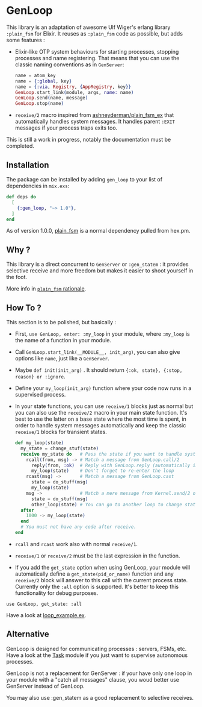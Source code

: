 # GenLoop

This library is an adaptation of awesome Ulf Wiger's erlang library `:plain_fsm` for
Elixir. It reuses as `:plain_fsm` code as possible, but adds some features :

- Elixir-like OTP system behaviours for starting processes, stopping processes and name
  registering. That means that you can use the classic naming conventions as in
  `GenServer`:
  ```elixir
  name = atom_key
  name = {:global, key}
  name = {:via, Registry, {AppRegistry, key}}
  GenLoop.start_link(module, args, name: name)
  GenLoop.send(name, message)
  GenLoop.stop(name)
  ```
- `receive/2` macro inspired from
  [ashneyderman/plain_fsm_ex](https://github.com/ashneyderman/plain_fsm_ex) that
  automatically handles system messages. It handles parent `:EXIT` messages if
  your process traps exits too.

This is still a work in progress, notably the documentation must be completed.

## Installation

The package can be installed by adding `gen_loop` to your list
of dependencies in `mix.exs`:

```elixir
def deps do
  [
    {:gen_loop, "~> 1.0"},
  ]
end
```

As of version 1.0.0, [plain_fsm](https://hex.pm/packages/plain_fsm) is
a normal dependency pulled from hex.pm.

## Why ?

This library is a direct concurrent to `GenServer` or `:gen_statem` : it provides
selective receive and more freedom but makes it easier to shoot yourself in the
foot.

More info in [`plain_fsm` rationale](https://github.com/uwiger/plain_fsm/blob/master/doc/plain_fsm.md).

## How To ?

This section is to be polished, but basically :

- First, `use GenLoop, enter: :my_loop` in your module, where `:my_loop` is the
  name of a function in your module.
- Call `GenLoop.start_link(__MODULE__, init_arg)`, you can also give options like
  `name`, just like a `GenServer`.
- Maybe `def init(init_arg)` . It should return `{:ok, state}, {:stop, reason} or :ignore`.
- Define your `my_loop(init_arg)` function where your code now runs in a
  supervised process.
- In your state functions, you can use `receive/1` blocks just as normal
  but you can also use the `receive/2` macro in your main state function.
  It's best to use the latter on a base state where the most time is spent,
  in order to handle system messages automatically and keep the classic
  `receive/1` blocks for transient states.

  ```elixir
  def my_loop(state)
    my_state = change_stuf(state)
    receive my_state do   # Pass the state if you want to handle system messages
      rcall(from, msg) -> # Match a message from GenLoop.call/2
        reply(from, :ok)  # Reply with GenLoop.reply (automatically imported)
        my_loop(state)    # Don't forget to re-enter the loop
      rcast(msg) ->       # Match a message from GenLoop.cast
        state = do_stuff(msg)
        my_loop(state)
      msg ->              # Match a mere message from Kernel.send/2 or GenLoop.send/2
        state = do_stuff(msg)
        other_loop(state) # You can go to another loop to change state
    after
      1000 -> my_loop(state)
    end
    # You must not have any code after receive.
  end
  ```
- `rcall` and `rcast` work also with normal `receive/1`.
- `receive/1` or `receive/2` must be the last expression in the function. 
- If you add the `get_state` option when using GenLoop, your module
  will automatically define a `get_state(pid_or_name)` function
  and any `receive/2` block will answer to this call with the current
  process state. 
  Currently only the `:all` option is supported.
  It's better to keep this functionality for debug
  purposes.

 ```
 use GenLoop, get_state: :all
 ```


Have a look at [loop_example.ex](https://github.com/niahoo/gen_loop/blob/master/lib/loop_example.ex).

## Alternative

GenLoop is designed for communicating processes : servers, FSMs, etc. Have a
look at the [Task](https://hexdocs.pm/elixir/Task.html) module if you just want
to supervise autonomous processes.

GenLoop is not a replacement for GenServer : if your have only one loop in your
module with a "catch all messages" clause, you woud better use GenServer
instead of GenLoop.

You may also use :gen_statem as a good replacement to selective receives.

